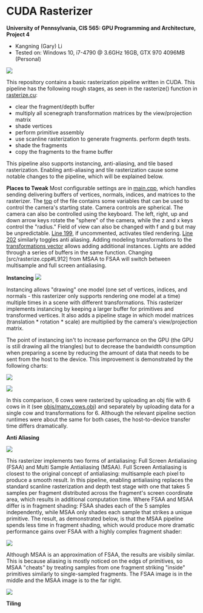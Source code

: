 CUDA Rasterizer
===============

**University of Pennsylvania, CIS 565: GPU Programming and Architecture, Project 4**

* Kangning (Gary) Li
* Tested on: Windows 10, i7-4790 @ 3.6GHz 16GB, GTX 970 4096MB (Personal)

![](img/AAAAAAAAAAAAAAA.png)

This repository contains a basic rasterization pipeline written in CUDA. This pipeline has the following rough stages, as seen in the rasterize() function in [rasterize.cu](src/rasterize.cu#L856):
* clear the fragment/depth buffer
* multiply all scenegraph transformation matrices by the view/projection matrix
* shade vertices
* perform primitive assembly
* use scanline rasterization to generate fragments. perform depth tests.
* shade the fragments
* copy the fragments to the frame buffer

This pipeline also supports instancing, anti-aliasing, and tile based rasterization. Enabling anti-aliasing and tile rasterization cause some notable changes to the pipeline, which will be explained below.

**Places to Tweak**
Most configurable settings are in [main.cpp](src/main.cpp), which handles sending delivering buffers of vertices, normals, indices, and matrices to the rasterizer. The [top](src/main.cpp#L16) of the file contains some variables that can be used to control the camera's starting state. Camera controls are spherical. The camera can also be controlled using the keyboard. The left, right, up and down arrow keys rotate the "sphere" of the camera, while the z and x keys control the "radius." Field of view can also be changed with f and g but may be unpredictable.
[Line 199](src/main.cpp#L199), if uncommented, activates tiled rendering.
[Line 202](src/main.cpp#L202) similarly toggles anti aliasing.
Adding modeling transformations to the [transformations vector](src/main.cpp#L181) allows adding additional instances. Lights are added through a series of buffers in the same function.
Changing [src/rasterize.cpp#L912] from MSAA to FSAA will switch between multisample and full screen antialiasing.

**Instancing**
![](img/instancing_spread.png)

Instancing allows "drawing" one model (one set of vertices, indices, and normals - this rasterizer only supports rendering one model at a time) multiple times in a scene with different transformations. This rasterizer implements instancing by keeping a larger buffer for primitives and transformed vertices. It also adds a pipeline stage in which model matrices (translation * rotation * scale) are multiplied by the camera's view/projection matrix.

The point of instancing isn't to increase performance on the GPU (the GPU is still drawing all the triangles) but to decrease the bandwidth consumption when preparing a scene by reducing the amount of data that needs to be sent from the host to the device. This improvement is demonstrated by the following charts:

![](img/charts/instancing/stack_comparison.png)

![](img/charts/instancing/pies.png)

In this comparison, 6 cows were rasterized by uploading an obj file with 6 cows in it (see [objs/many_cows.obj](many_cows.obj)) and separately by uploading data for a single cow and transformations for 6. Although the relevant pipeline section runtimes were about the same for both cases, the host-to-device transfer time differs dramatically.

**Anti Aliasing**

![](img/MSAA.png)

This rasterizer implements two forms of antialiasing: Full Screen Antialiasing (FSAA) and Multi Sample Antialiasing (MSAA). Full Screen Antialiasing is closest to the original concept of antialiasing: multisample each pixel to produce a smooth result. In this pipeline, enabling antialiasing replaces the standard scanline rasterization and depth test stage with one that takes 5 samples per fragment distributed across the fragment's screen coordinate area, which results in additional computation time. Where FSAA and MSAA differ is in fragment shading: FSAA shades each of the 5 samples independently, while MSAA only shades each sample that strikes a unique primitive. The result, as demonstrated below, is that the MSAA pipeline spends less time in fragment shading, which would produce more dramatic performance gains over FSAA with a highly complex fragment shader:

![](img/charts/antialiasing/antialiasing.png)

Although MSAA is an approximation of FSAA, the results are visibily similar. This is because aliasing is mostly noticed on the edgs of primitives, so MSAA "cheats" by treating samples from one fragment striking "inside" primitives similarly to single-sampled fragments. The FSAA image is in the middle and the MSAA image is to the far right.

![](img/AA_spread_comparison.png)

**Tiling**

